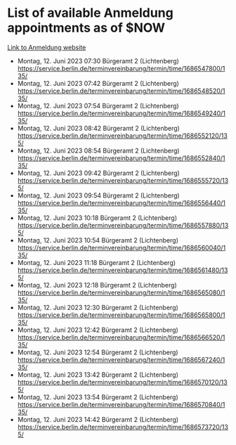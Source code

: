 # List of available Anmeldung appointments as of $NOW
[Link to Anmeldung website](https://service.berlin.de/terminvereinbarung/termin/tag.php?termin=1&anliegen[]=120686&dienstleisterlist=122210,122217,327316,122219,327312,122227,327314,122231,327346,122243,327348,122254,122252,329742,122260,329745,122262,329748,122271,327278,122273,327274,122277,327276,330436,122280,327294,122282,327290,122284,327292,122291,327270,122285,327266,122286,327264,122296,327268,150230,329760,122297,327286,122294,327284,122312,329763,122314,329775,122304,327330,122311,327334,122309,327332,317869,122281,327352,122279,329772,122283,122276,327324,122274,327326,122267,329766,122246,327318,122251,327320,122257,327322,122208,327298,122226,327300&herkunft=http%3A%2F%2Fservice.berlin.de%2Fdienstleistung%2F120686%2F)
- Montag, 12. Juni 2023 07:30 Bürgeramt 2 (Lichtenberg) https://service.berlin.de/terminvereinbarung/termin/time/1686547800/135/
- Montag, 12. Juni 2023 07:42 Bürgeramt 2 (Lichtenberg) https://service.berlin.de/terminvereinbarung/termin/time/1686548520/135/
- Montag, 12. Juni 2023 07:54 Bürgeramt 2 (Lichtenberg) https://service.berlin.de/terminvereinbarung/termin/time/1686549240/135/
- Montag, 12. Juni 2023 08:42 Bürgeramt 2 (Lichtenberg) https://service.berlin.de/terminvereinbarung/termin/time/1686552120/135/
- Montag, 12. Juni 2023 08:54 Bürgeramt 2 (Lichtenberg) https://service.berlin.de/terminvereinbarung/termin/time/1686552840/135/
- Montag, 12. Juni 2023 09:42 Bürgeramt 2 (Lichtenberg) https://service.berlin.de/terminvereinbarung/termin/time/1686555720/135/
- Montag, 12. Juni 2023 09:54 Bürgeramt 2 (Lichtenberg) https://service.berlin.de/terminvereinbarung/termin/time/1686556440/135/
- Montag, 12. Juni 2023 10:18 Bürgeramt 2 (Lichtenberg) https://service.berlin.de/terminvereinbarung/termin/time/1686557880/135/
- Montag, 12. Juni 2023 10:54 Bürgeramt 2 (Lichtenberg) https://service.berlin.de/terminvereinbarung/termin/time/1686560040/135/
- Montag, 12. Juni 2023 11:18 Bürgeramt 2 (Lichtenberg) https://service.berlin.de/terminvereinbarung/termin/time/1686561480/135/
- Montag, 12. Juni 2023 12:18 Bürgeramt 2 (Lichtenberg) https://service.berlin.de/terminvereinbarung/termin/time/1686565080/135/
- Montag, 12. Juni 2023 12:30 Bürgeramt 2 (Lichtenberg) https://service.berlin.de/terminvereinbarung/termin/time/1686565800/135/
- Montag, 12. Juni 2023 12:42 Bürgeramt 2 (Lichtenberg) https://service.berlin.de/terminvereinbarung/termin/time/1686566520/135/
- Montag, 12. Juni 2023 12:54 Bürgeramt 2 (Lichtenberg) https://service.berlin.de/terminvereinbarung/termin/time/1686567240/135/
- Montag, 12. Juni 2023 13:42 Bürgeramt 2 (Lichtenberg) https://service.berlin.de/terminvereinbarung/termin/time/1686570120/135/
- Montag, 12. Juni 2023 13:54 Bürgeramt 2 (Lichtenberg) https://service.berlin.de/terminvereinbarung/termin/time/1686570840/135/
- Montag, 12. Juni 2023 14:42 Bürgeramt 2 (Lichtenberg) https://service.berlin.de/terminvereinbarung/termin/time/1686573720/135/
